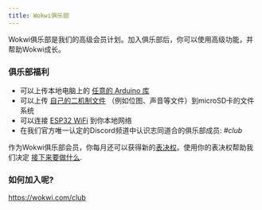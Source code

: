 ```yaml
---
title: Wokwi俱乐部
---
```


Wokwi俱乐部是我们的高级会员计划。加入俱乐部后，你可以使用高级功能，并帮助Wokwi成长。

### 俱乐部福利

- 可以上传本地电脑上的 [任意的 Arduino 库](../guides/libraries#uploading-custom-libraries) 
- 可以上传 [自己的二机制文件](../parts/wokwi-microsd-card#uploading-binary-files) （例如位图、声音等文件）到microSD卡的文件系统
- 可以连接 [ESP32 WiFi](../guides/esp32-wifi) 到你本地网络
- 在我们官方唯一认定的Discord频道中认识志同道合的俱乐部成员: _#club_

作为Wokwi俱乐部会员，你每月还可以获得新的[表决权](../guides/votepowers)。使用你的表决权帮助我们决定 [接下来要做什么](https://wokwi.com/features).

### 如何加入呢?

https://wokwi.com/club


